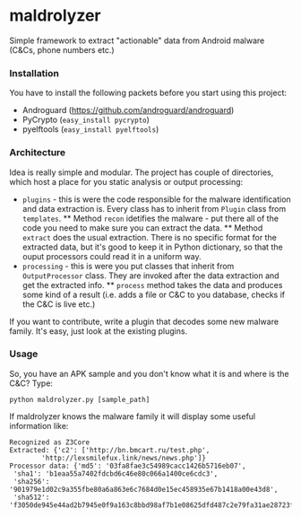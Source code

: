 # maldrolyzer
Simple framework to extract "actionable" data from Android malware (C&amp;Cs, phone numbers etc.)

### Installation
You have to install the following packets before you start using this project:

* Androguard (https://github.com/androguard/androguard)
* PyCrypto (`easy_install pycrypto`)
* pyelftools (`easy_install pyelftools`)

### Architecture
Idea is really simple and modular. The project has couple of directories, which host a place for you static analysis or output processing:
* `plugins` - this is were the code responsible for the malware identification and data extraction is. Every class has to inherit from `Plugin` class from `templates`. 
** Method `recon` idetifies the malware - put there all of the code you need to make sure you can extract the data.
** Method  `extract` does the usual extraction. There is no specific format for the extracted data, but it's good to keep it in Python dictionary, so that the ouput processors could read it in a uniform way.
* `processing` - this is were you put classes that inherit from `OutputProcessor` class. They are invoked after the data extraction and get the extracted info.
** `process` method takes the data and produces some kind of a result (i.e. adds a file or C&amp;C to you database, checks if the C&amp;C is live etc.)

If you want to contribute, write a plugin that decodes some new malware family. It's easy, just look at the existing plugins.

### Usage
So, you have an APK sample and you don't know what it is and where is the C&amp;C? Type:

```
python maldrolyzer.py [sample_path]
```

If maldrolyzer knows the malware family it will display some useful information like:

```
Recognized as Z3Core
Extracted: {'c2': ['http://bn.bmcart.ru/test.php',
        'http://lexsmilefux.link/news/news.php']}
Processor data: {'md5': '03fa8fae3c54989cacc1426b5716eb07',
 'sha1': 'b1eaa55a7402fdcbd6c46e80c066a1400ce6cdc3',
 'sha256': '901979e1d02c9a355fbe80a6a863e6c7684d0e15ec458935e67b1418a00e43d8',
 'sha512': 'f3050de945e44ad2b7945e0f9a163c8bbd98af7b1e08625dfd487c2e79fa31ae28723f77f0ef2114d2190045b43ca9791ddf93981581f1378370483601120301'}
```
